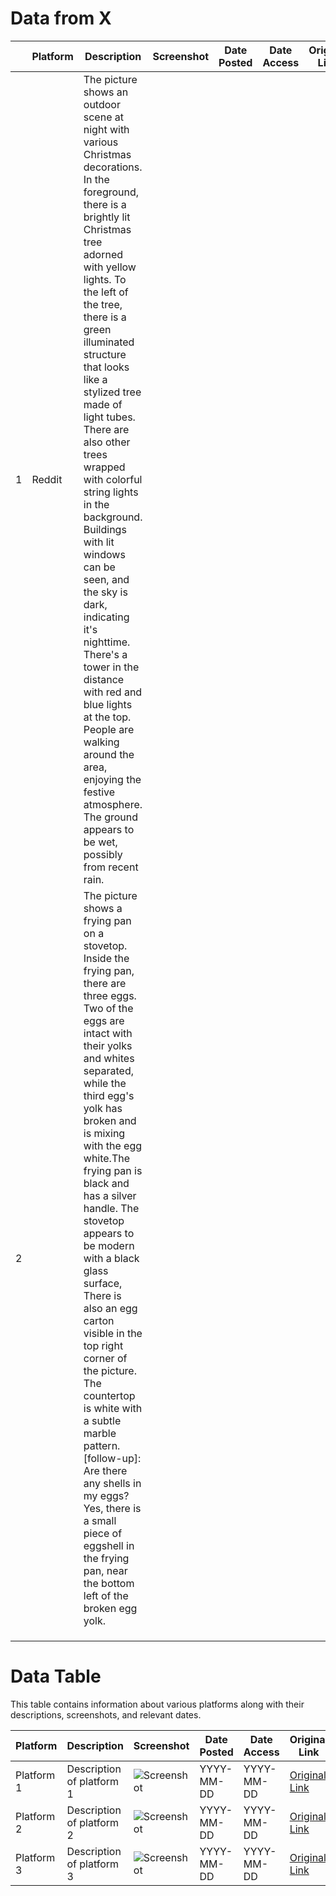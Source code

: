# Data from X

|  | Platform | Description | Screenshot | Date Posted | Date Access | Original Link |
| --- | --- | --- | --- | --- | --- | --- |
| 1 | Reddit | The picture shows an outdoor scene at night with various Christmas decorations. In the foreground, there is a brightly lit Christmas tree adorned with yellow lights. To the left of the tree, there is a green illuminated structure that looks like a stylized tree made of light tubes. There are also other trees wrapped with colorful string lights in the background. Buildings with lit windows can be seen, and the sky is dark, indicating it's nighttime. There's a tower in the distance with red and blue lights at the top. People are walking around the area, enjoying the festive atmosphere. The ground appears to be wet, possibly from recent rain. |  |  |  |  |
| 2 |  | The picture shows a frying pan on a stovetop. Inside the frying pan, there are three eggs. Two of the eggs are intact with their yolks and whites separated, while the third egg's yolk has broken and is mixing with the egg white.The frying pan is black and has a silver handle. The stovetop appears to be modern with a black glass surface, There is also an egg carton visible in the top right corner of the picture. The countertop is white with a subtle marble pattern. [follow-up]: Are there any shells in my eggs? Yes, there is a small piece of eggshell in the frying pan, near the bottom left of the broken egg yolk. |  |  |  |  |
|  |  |  |  |  |  |  |
|  |  |  |  |  |  |  |
|  |  |  |  |  |  |  |


# Data Table

This table contains information about various platforms along with their descriptions, screenshots, and relevant dates.

| Platform  | Description | Screenshot | Date Posted | Date Access | Original Link |
|-----------|------------|------------|-------------|-------------|--------------|
| Platform 1 | Description of platform 1 | ![Screenshot](images/screenshot1.jpg) | YYYY-MM-DD | YYYY-MM-DD | [Original Link](https://example.com) |
| Platform 2 | Description of platform 2 | ![Screenshot](images/screenshot2.jpg) | YYYY-MM-DD | YYYY-MM-DD | [Original Link](https://example.com) |
| Platform 3 | Description of platform 3 | ![Screenshot](images/screenshot3.jpg) | YYYY-MM-DD | YYYY-MM-DD | [Original Link](https://example.com) |
